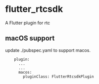 # flutter_rtcsdk

A  Flutter plugin for rtc

## macOS support

update ./pubspec.yaml to support macos.
```
    plugin:
      ...
      ...
      macos:
        pluginClass: FlutterRtcsdkPlugin

```


